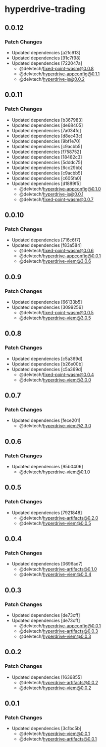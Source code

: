 # hyperdrive-trading

## 0.0.12

### Patch Changes

- Updated dependencies [a2fc913]
- Updated dependencies [91c7f98]
- Updated dependencies [722047a]
  - @delvtech/fixed-point-wasm@0.0.8
  - @delvtech/hyperdrive-appconfig@0.1.1
  - @delvtech/hyperdrive-js@0.0.2

## 0.0.11

### Patch Changes

- Updated dependencies [b367983]
- Updated dependencies [de68405]
- Updated dependencies [7a034fc]
- Updated dependencies [d8ec43c]
- Updated dependencies [9bf1e70]
- Updated dependencies [c9acbb5]
- Updated dependencies [f758752]
- Updated dependencies [18482c3]
- Updated dependencies [5dddc75]
- Updated dependencies [6cc29bb]
- Updated dependencies [c9acbb5]
- Updated dependencies [c605fa0]
- Updated dependencies [d1889f5]
  - @delvtech/hyperdrive-appconfig@0.1.0
  - @delvtech/hyperdrive-js@0.0.1
  - @delvtech/fixed-point-wasm@0.0.7

## 0.0.10

### Patch Changes

- Updated dependencies [716c6f7]
- Updated dependencies [f83a584]
  - @delvtech/fixed-point-wasm@0.0.6
  - @delvtech/hyperdrive-appconfig@0.0.1
  - @delvtech/hyperdrive-viem@3.0.6

## 0.0.9

### Patch Changes

- Updated dependencies [66133b5]
- Updated dependencies [3099256]
  - @delvtech/fixed-point-wasm@0.0.5
  - @delvtech/hyperdrive-viem@3.0.5

## 0.0.8

### Patch Changes

- Updated dependencies [c5a369d]
- Updated dependencies [b26e00b]
- Updated dependencies [c5a369d]
  - @delvtech/fixed-point-wasm@0.0.4
  - @delvtech/hyperdrive-viem@3.0.0

## 0.0.7

### Patch Changes

- Updated dependencies [fece201]
  - @delvtech/hyperdrive-viem@2.3.0

## 0.0.6

### Patch Changes

- Updated dependencies [95b0406]
  - @delvtech/hyperdrive-viem@0.1.0

## 0.0.5

### Patch Changes

- Updated dependencies [7921848]
  - @delvtech/hyperdrive-artifacts@0.2.0
  - @delvtech/hyperdrive-viem@0.0.5

## 0.0.4

### Patch Changes

- Updated dependencies [0696ad7]
  - @delvtech/hyperdrive-artifacts@0.1.0
  - @delvtech/hyperdrive-viem@0.0.4

## 0.0.3

### Patch Changes

- Updated dependencies [de73cff]
- Updated dependencies [de73cff]
  - @delvtech/hyperdrive-appconfig@0.0.1
  - @delvtech/hyperdrive-artifacts@0.0.3
  - @delvtech/hyperdrive-viem@0.0.3

## 0.0.2

### Patch Changes

- Updated dependencies [1636855]
  - @delvtech/hyperdrive-artifacts@0.0.2
  - @delvtech/hyperdrive-viem@0.0.2

## 0.0.1

### Patch Changes

- Updated dependencies [3c1bc5b]
  - @delvtech/hyperdrive-viem@0.0.1
  - @delvtech/hyperdrive-artifacts@0.0.1
